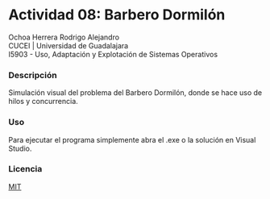 # Actividad 08: Barbero Dormilón

Ochoa Herrera Rodrigo Alejandro  
CUCEI | Universidad de Guadalajara  
I5903 - Uso, Adaptación y Explotación de Sistemas Operativos

### Descripción

Simulación visual del problema del Barbero Dormilón, donde se hace uso de hilos y concurrencia.

### Uso

Para ejecutar el programa simplemente abra el .exe o la solución en Visual Studio.

### Licencia

[MIT](https://github.com/ROALOCH/cucei-barbero-dormilon/blob/main/LICENSE)

